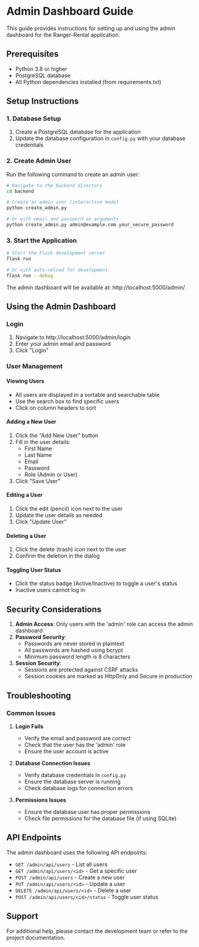 # Admin Dashboard Guide

This guide provides instructions for setting up and using the admin dashboard for the Ranger-Rental application.

## Prerequisites

- Python 3.8 or higher
- PostgreSQL database
- All Python dependencies installed (from requirements.txt)

## Setup Instructions

### 1. Database Setup

1. Create a PostgreSQL database for the application
2. Update the database configuration in `config.py` with your database credentials

### 2. Create Admin User

Run the following command to create an admin user:

```bash
# Navigate to the backend directory
cd backend

# Create an admin user (interactive mode)
python create_admin.py

# Or with email and password as arguments
python create_admin.py admin@example.com your_secure_password
```

### 3. Start the Application

```bash
# Start the Flask development server
flask run

# Or with auto-reload for development
flask run --debug
```

The admin dashboard will be available at: http://localhost:5000/admin/

## Using the Admin Dashboard

### Login

1. Navigate to http://localhost:5000/admin/login
2. Enter your admin email and password
3. Click "Login"

### User Management

#### Viewing Users
- All users are displayed in a sortable and searchable table
- Use the search box to find specific users
- Click on column headers to sort

#### Adding a New User
1. Click the "Add New User" button
2. Fill in the user details:
   - First Name
   - Last Name
   - Email
   - Password
   - Role (Admin or User)
3. Click "Save User"

#### Editing a User
1. Click the edit (pencil) icon next to the user
2. Update the user details as needed
3. Click "Update User"

#### Deleting a User
1. Click the delete (trash) icon next to the user
2. Confirm the deletion in the dialog

#### Toggling User Status
- Click the status badge (Active/Inactive) to toggle a user's status
- Inactive users cannot log in

## Security Considerations

1. **Admin Access**: Only users with the 'admin' role can access the admin dashboard
2. **Password Security**:
   - Passwords are never stored in plaintext
   - All passwords are hashed using bcrypt
   - Minimum password length is 8 characters
3. **Session Security**:
   - Sessions are protected against CSRF attacks
   - Session cookies are marked as HttpOnly and Secure in production

## Troubleshooting

### Common Issues

1. **Login Fails**
   - Verify the email and password are correct
   - Check that the user has the 'admin' role
   - Ensure the user account is active

2. **Database Connection Issues**
   - Verify database credentials in `config.py`
   - Ensure the database server is running
   - Check database logs for connection errors

3. **Permissions Issues**
   - Ensure the database user has proper permissions
   - Check file permissions for the database file (if using SQLite)

## API Endpoints

The admin dashboard uses the following API endpoints:

- `GET /admin/api/users` - List all users
- `GET /admin/api/users/<id>` - Get a specific user
- `POST /admin/api/users` - Create a new user
- `PUT /admin/api/users/<id>` - Update a user
- `DELETE /admin/api/users/<id>` - Delete a user
- `POST /admin/api/users/<id>/status` - Toggle user status

## Support

For additional help, please contact the development team or refer to the project documentation.
